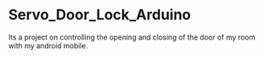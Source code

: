 # Servo_Door_Lock_Arduino
Its a project on controlling the opening and closing of the door of my room with my android mobile. 
